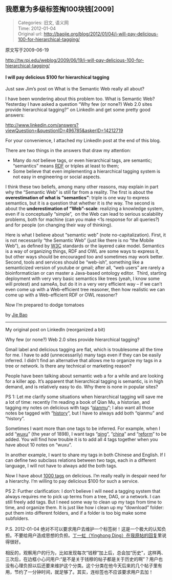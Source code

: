 我愿意为多级标签掏100块钱[2009]
---
    
> Categories: 旧文, 语义网  
> Time: 2012-01-04  
> Original url: <http://baojie.org/blog/2012/01/04/i-will-pay-delicious-100-for-hierarchical-tagging/>
    
原文写于2009-06-19

<http://tw.rpi.edu/weblog/2009/06/19/i-will-pay-delicious-100-for-hierarchical-tagging/>

#### I will pay delicious \$100 for hierarchical tagging

Just saw Jim’s post on What is the Semantic Web really all about?

I have been wondering about this problem too. What is Semantic Web? Yesterday I have asked a question “Why few (or none?) Web 2.0 sites provide hierarchical tagging?” on LinkedIn and get some pretty good answers:

<http://www.linkedin.com/answers?viewQuestion=&questionID=496785&askerID=14212719>

For your convenience, I attached my LinkedIn post at the end of this blog.

There are two things in the answers that draw my attention:

* Many do _not_ believe tags, or even hierarchical tags, are semantic; “semantics” means [RDF](https://en.wikipedia.org/wiki/Resource_Description_Framework) or triples at least to them; 
* Some believe that even implementing a hierarchical tagging system is not easy in engineering or social aspects.

I think these two beliefs, among many other reasons, may explain in part why the “Semantic Web” is still far from a reality. The first is about the **overestimation of what is “semantics”**: triple is one way to express semantics, but it is a question that whether it is _the_ way. The second is about the **underestimation of “Web”-scale**: realizing a knowledge system, even if is conceptually “simple”,  on the Web can lead to serious scalability problems, both for machine (can you make <1s response for all queries?) and for people (on changing their way of thinking).

Here is what I believe about “semantic web” (note no-capitalization). First, it is not necessarily “the Semantic Web” (just like there is no “the Mobile Web”), as defined by [W3C](https://www.w3.org/) standards or the layered cake model. Semantics is a way of organizing things, RDF and OWL are some ways to express it, but other ways should be encouraged too and sometimes may work better. Second, tools and services should be “web-ish”, something like a semanticized version of youtube or gmail; after all, “web users” are rarely a bioinformatician or can master a Java-based ontology editor.  Third, starting deployment with very very basic semantics like trees (yeah, I know some will protest) and sameAs, but do it in a very very efficient way – if we can’t even come up with a Web-efficient tree reasoner, then how realistic we can come up with a Web-efficient RDF or OWL reasoner?

Now I’m prepared to dodge tomatoes 

by [Jie Bao](http://baojie.org/)     

---

My original post on LinkedIn (reorganized a bit)

Why few (or none?) Web 2.0 sites provide hierarchical tagging?

Gmail label and delicious tagging are flat, which is troublesome all the time for me. I have to add (unnecessarily) many tags even if they can be easily inferred. I didn’t find an alternative that allows me to organize my tags in a tree or network. Is there any technical or marketing reason?

People have been talking about semantic web a for a while and are looking for a killer app. It’s apparent that hierarchical tagging is semantic, is in high demand, and is relatively easy to do. Why there is none in popular sites?

PS 1: Let me clarify some situations when hierarchical tagging will save me a lot of time: recently I’m reading a book of Qian Mu, a historian, and tagging my notes on delicious with tags “[qianmu](delicious.com/baojie/qianmu)“; I also want all those notes be tagged with “[history](delicious.com/baojie/history)“, but I have to always add both “qianmu” and “history”.

Sometimes I want more than one tags to be inferred. For example, when I add “[wuxu](delicious.com/baojie/wuxu)” (the year of 1898), I want tags “[qing](delicious.com/baojie/qing)“, “[china](delicious.com/baojie/china)” and “[reform](delicious.com/baojie/reform)” to be added. You will find how trouble it is to add all 4 tags together when you have about 10 notes on “wuxu”.

In another example, I want to share my tags in both Chinese and English. If I can define two subclass relations between two tags, each in a different language, I will not have to always add the both tags.

Now I have about [1000 tags](delicious.com/tags/baojie?view=all&sort=numsaves) on delicious. I’m really really in despair need for a hierarchy. I’m willing to pay delicious \$100 for such a service.

PS 2: Further clarification: I don’t believe I will need a tagging system that always requires me to pick up terms from a tree, DAG, or a network. I can still freely add tags. But I need some way to clean up my tags from time to time, and organize them. It is just like how i clean up my “download” folder: put them into different folders, and if a folder is too big make some subfolders.

P.S. 2012-01-04 绝对不可以要求用户去维护一个标签树！这是一个极大的认知负担。不要给用户造成思想的负担。[丁一虹（Yinghong Ding）在我原帖的回复](tw.rpi.edu/weblog/2009/06/19/i-will-pay-delicious-100-for-hierarchical-tagging/#comment-2977)里说得很好。

相反的，观察用户的行为，比如发现每次“钱穆”加上后，总会加“历史”，这样两、三次后，在边框小心问用户:“是不是关于钱穆的帖子都是关于历史的啊”？用户也没有心理负担以后还要来维护这个分类。这个分类在他今天后来的几个帖子里有用，节约了一分钟时间，就足够了。其实，连标签也不应该要求用户去加！     
    